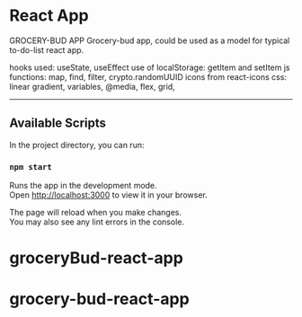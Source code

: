 # React App

GROCERY-BUD APP
Grocery-bud app, could be used as a model for typical to-do-list react app.

hooks used: useState, useEffect
use of localStorage: getItem and setItem
js functions: map, find, filter, crypto.randomUUID
icons from react-icons
css: linear gradient, variables, @media, flex, grid,

---

## Available Scripts

In the project directory, you can run:

### `npm start`

Runs the app in the development mode.\
Open [http://localhost:3000](http://localhost:3000) to view it in your browser.

The page will reload when you make changes.\
You may also see any lint errors in the console.
# groceryBud-react-app
# grocery-bud-react-app
